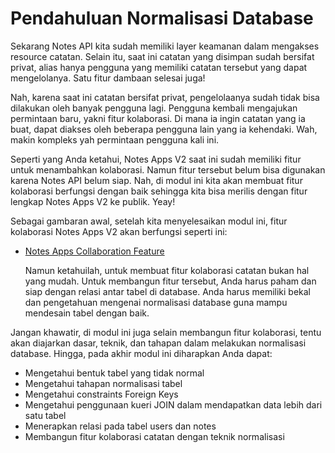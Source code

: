 # Pendahuluan Normalisasi Database

Sekarang Notes API kita sudah memiliki layer keamanan dalam mengakses resource catatan. Selain itu, saat ini catatan yang disimpan sudah bersifat privat, alias hanya pengguna yang memiliki catatan tersebut yang dapat mengelolanya. Satu fitur dambaan selesai juga!

Nah, karena saat ini catatan bersifat privat, pengelolaanya sudah tidak bisa dilakukan oleh banyak pengguna lagi. Pengguna kembali mengajukan permintaan baru, yakni fitur kolaborasi. Di mana ia ingin catatan yang ia buat, dapat diakses oleh beberapa pengguna lain yang ia kehendaki. Wah, makin kompleks yah permintaan pengguna kali ini.

Seperti yang Anda ketahui, Notes Apps V2 saat ini sudah memiliki fitur untuk menambahkan kolaborasi. Namun fitur tersebut belum bisa digunakan karena Notes API belum siap. Nah, di modul ini kita akan membuat fitur kolaborasi berfungsi dengan baik sehingga kita bisa merilis dengan fitur lengkap Notes Apps V2 ke publik. Yeay!

Sebagai gambaran awal, setelah kita menyelesaikan modul ini, fitur kolaborasi Notes Apps V2 akan berfungsi seperti ini: <br/>

- [Notes Apps Collaboration Feature](https://youtu.be/N92AfRLwSVg) <br/>

  Namun ketahuilah, untuk membuat fitur kolaborasi catatan bukan hal yang mudah. Untuk membangun fitur tersebut, Anda harus paham dan siap dengan relasi antar tabel di database. Anda harus memiliki bekal dan pengetahuan mengenai normalisasi database guna mampu mendesain tabel dengan baik.

Jangan khawatir, di modul ini juga selain membangun fitur kolaborasi, tentu akan diajarkan dasar, teknik, dan tahapan dalam melakukan normalisasi database. Hingga, pada akhir modul ini diharapkan Anda dapat:

- Mengetahui bentuk tabel yang tidak normal
- Mengetahui tahapan normalisasi tabel
- Mengetahui constraints Foreign Keys
- Mengetahui penggunaan kueri JOIN dalam mendapatkan data lebih dari satu tabel
- Menerapkan relasi pada tabel users dan notes
- Membangun fitur kolaborasi catatan dengan teknik normalisasi
